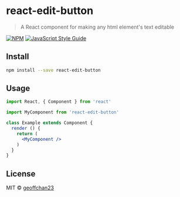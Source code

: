 # react-edit-button

> A React component for making any html element&#x27;s text editable

[![NPM](https://img.shields.io/npm/v/react-edit-button.svg)](https://www.npmjs.com/package/react-edit-button) [![JavaScript Style Guide](https://img.shields.io/badge/code_style-standard-brightgreen.svg)](https://standardjs.com)

## Install

```bash
npm install --save react-edit-button
```

## Usage

```jsx
import React, { Component } from 'react'

import MyComponent from 'react-edit-button'

class Example extends Component {
  render () {
    return (
      <MyComponent />
    )
  }
}
```

## License

MIT © [geoffchan23](https://github.com/geoffchan23)
